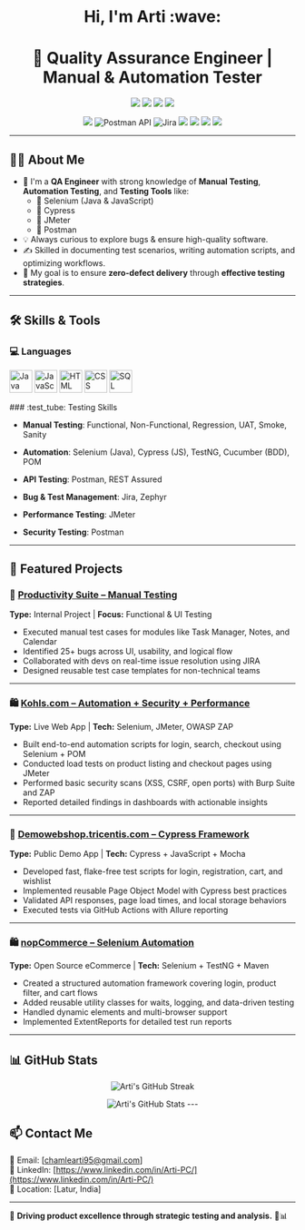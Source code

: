 <h1 align="center">Hi, I'm Arti :wave:</h1>
<h1 align="center">🧪 Quality Assurance Engineer | Manual & Automation Tester</h1>
<p align="center">
  <img src="https://img.shields.io/badge/Manual%20Testing-Experienced-blue" />
  <img src="https://img.shields.io/badge/Automation-Cypress%20%7C%20Selenium-green" />
  <img src="https://img.shields.io/badge/Performance-JMeter-red" />
  <img src="https://img.shields.io/badge/Security-Burp%20Suite%20%7C%20OWASP-orange" />
</p>

<p align="center">
  <img src="https://img.icons8.com/color/48/selenium-test-automation.png" />
  <img src="https://img.icons8.com/dusk/48/postman-api.png" alt="Postman API" />
  <img src="https://img.icons8.com/color/48/jira.png" alt="Jira" />
  <img src="https://img.icons8.com/color/48/github.png" />
  <img src="https://img.icons8.com/color/48/java-coffee-cup-logo.png" />
  <img src="https://img.icons8.com/color/48/javascript.png" />
  <img src="https://img.icons8.com/color/48/mysql-logo.png" />
</p>

---

## 👩‍💻 About Me

- :briefcase: I'm a **QA Engineer** with strong knowledge of **Manual Testing**, **Automation Testing**, and **Testing Tools** like:
  - :small_blue_diamond: Selenium (Java & JavaScript)
  - :small_blue_diamond: Cypress
  - :small_blue_diamond: JMeter
  - :small_blue_diamond: Postman
- :bulb: Always curious to explore bugs & ensure high-quality software.
- :writing_hand: Skilled in documenting test scenarios, writing automation scripts, and optimizing workflows.
- :dart: My goal is to ensure **zero-defect delivery** through **effective testing strategies**.

---

## :hammer_and_wrench: Skills & Tools
### :computer: Languages
<p align="left">
  <img src="https://cdn.jsdelivr.net/gh/devicons/devicon/icons/java/java-original.svg" alt="Java" width="40" height="40"/>
  <img src="https://cdn.jsdelivr.net/gh/devicons/devicon/icons/javascript/javascript-original.svg" alt="JavaScript" width="40" height="40"/>
  <img src="https://cdn.jsdelivr.net/gh/devicons/devicon/icons/html5/html5-original.svg" alt="HTML" width="40" height="40"/>
  <img src="https://cdn.jsdelivr.net/gh/devicons/devicon/icons/css3/css3-original.svg" alt="CSS" width="40" height="40"/>
  <img src="https://cdn.jsdelivr.net/gh/devicons/devicon/icons/mysql/mysql-original.svg" alt="SQL" width="40" height="40"/>
</p>
### :test_tube: Testing Skills

- **Manual Testing**: Functional, Non-Functional, Regression, UAT, Smoke, Sanity

- **Automation**: Selenium (Java), Cypress (JS), TestNG, Cucumber (BDD), POM
  
- **API Testing**: Postman, REST Assured
  
- **Bug & Test Management**: Jira, Zephyr
  
- **Performance Testing**: JMeter
  
- **Security Testing**: Postman
---

## 🚀 Featured Projects

### 📂 [Productivity Suite – Manual Testing](https://github.com/Arti-98/Productivity-)
**Type:** Internal Project | **Focus:** Functional & UI Testing  
- Executed manual test cases for modules like Task Manager, Notes, and Calendar  
- Identified 25+ bugs across UI, usability, and logical flow  
- Collaborated with devs on real-time issue resolution using JIRA  
- Designed reusable test case templates for non-technical teams

---

### 🛍️ [Kohls.com – Automation + Security + Performance](https://github.com/Arti-98/Project-3)  
**Type:** Live Web App | **Tech:** Selenium, JMeter, OWASP ZAP  
- Built end-to-end automation scripts for login, search, checkout using Selenium + POM  
- Conducted load tests on product listing and checkout pages using JMeter  
- Performed basic security scans (XSS, CSRF, open ports) with Burp Suite and ZAP  
- Reported detailed findings in dashboards with actionable insights

---

### 🛒 [Demowebshop.tricentis.com – Cypress Framework](https://github.com/Arti-98/Project-1)  
**Type:** Public Demo App | **Tech:** Cypress + JavaScript + Mocha  
- Developed fast, flake-free test scripts for login, registration, cart, and wishlist 
- Implemented reusable Page Object Model with Cypress best practices  
- Validated API responses, page load times, and local storage behaviors  
- Executed tests via GitHub Actions with Allure reporting

---

### 🛍️ [nopCommerce – Selenium Automation](https://github.com/Arti-98/Project-2)  
**Type:** Open Source eCommerce | **Tech:** Selenium + TestNG + Maven  
- Created a structured automation framework covering login, product filter, and cart flows  
- Added reusable utility classes for waits, logging, and data-driven testing  
- Handled dynamic elements and multi-browser support  
- Implemented ExtentReports for detailed test run reports

---

## :bar_chart: GitHub Stats
<p align="center">
  <img src="https://streak-stats.demolab.com?user=Arti-98&theme=radical&border_radius=10&date_format=M%20j%5B%2C%20Y%5D" alt="Arti's GitHub Streak" />
</p>
<p align="center">
  <img src="https://github-readme-stats.vercel.app/api?username=Arti-98&show_icons=true&theme=radical" alt="Arti's GitHub Stats" />
---

## 📫 Contact Me

📧 Email: [chamlearti95@gmail.com]  
🔗 LinkedIn: [https://www.linkedin.com/in/Arti-PC/](https://www.linkedin.com/in/Arti-PC/)  
📍 Location: [Latur, India]  

---

 🚀 **Driving product excellence through strategic testing and analysis.** 🧪📊
